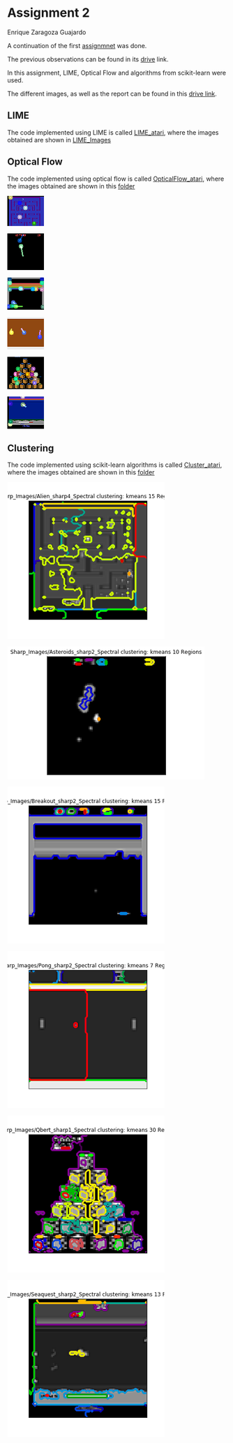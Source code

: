 # Assignment 2

Enrique Zaragoza Guajardo


A continuation of the first [assignmnet](https://github.com/ez17847/ce888labs/tree/master/Assignment1) was done.


The previous observations can be found in its [drive](https://drive.google.com/drive/folders/1-sTYxPe-EUABS27KFsi9FxKyQvqm75-n?usp=sharing) link.


In this assignment, LIME, Optical Flow and algorithms from scikit-learn were used.

The different images, as well as the report can be found in this [drive link](https://drive.google.com/drive/folders/1g9Z0eVgeWfg8sKf9KF8yom02hIwNgGFJ?usp=sharing).


## LIME
The code implemented using LIME is called [LIME_atari](https://github.com/ez17847/ce888labs/blob/master/Assignment2/LIME/LIME_atari.ipynb), where the images obtained are shown in [LIME_Images](https://github.com/ez17847/ce888labs/blob/master/Assignment2/LIME/LIME_Images.docx)

## Optical Flow
The code implemented using optical flow is called [OpticalFlow_atari](https://github.com/ez17847/ce888labs/blob/master/Assignment2/Optical_Flow/OpticalFlow_atari.py), where the images obtained are shown in this [folder](https://github.com/ez17847/ce888labs/tree/master/Assignment2/Optical_Flow)

![Alien](./OF_Alien179.png?raw=true)


![Ateroids](./OF_Asteroids44.png?raw=true)


![Breakout](./OF_Breakout85.png?raw=true)


![Pong](./OF_Pong150.png?raw=true)


![Qbert](./OF_Qbert240.png?raw=true)


![Seaquest](./OF_Seaquest215.png?raw=true)

## Clustering
The code implemented using scikit-learn algorithms is called [Cluster_atari](https://github.com/ez17847/ce888labs/blob/master/Assignment2/Clusters/Cluster_atari.ipynb), where the images obtained are shown in this [folder](https://github.com/ez17847/ce888labs/tree/master/Assignment2/Clusters)

![Alien2](./Alien_cluster.png?raw=true)


![Ateroids2](./Asteroids_cluster.png?raw=true)


![Breakout2](./Breakout_cluster.png?raw=true)


![Pong2](./Pong_cluster.png?raw=true)


![Qbert2](./Qbert_cluster.png?raw=true)


![Seaquest2](./Seaquest_cluster.png?raw=true)


